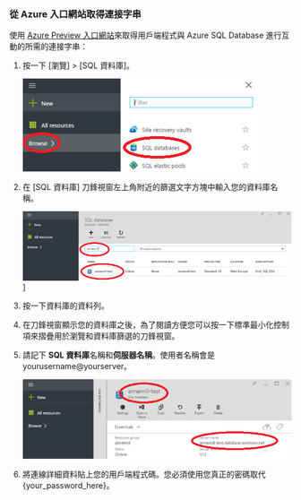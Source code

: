 <!--
includes/sql-database-include-connection-string-20-portalshots.md

Latest Freshness check:  2015-09-02 , GeneMi.

## Connection string
-->


### 從 Azure 入口網站取得連接字串


使用 [Azure Preview 入口網站](http://portal.azure.com/)來取得用戶端程式與 Azure SQL Database 進行互動的所需的連接字串：


1. 按一下 [瀏覽] > [SQL 資料庫]。

    ![選取 SQL][1-select-sql]

2. 在 [SQL 資料庫] 刀鋒視窗左上角附近的篩選文字方塊中輸入您的資料庫名稱。

    ![選取資料庫][2-select-database]]

3. 按一下資料庫的資料列。

4. 在刀鋒視窗顯示您的資料庫之後，為了閱讀方便您可以按一下標準最小化控制項來摺疊用於瀏覽和資料庫篩選的刀鋒視窗。

5. 請記下 **SQL 資料庫**名稱和**伺服器名稱**。使用者名稱會是 yourusername@yourserver。

	![取得連線詳細資料][3-get-connection-details]

7.  將連線詳細資料貼上您的用戶端程式碼。您必須使用您真正的密碼取代 {your\_password\_here}。


<!--
Could not find a good link for PHP

For more information, see:<br/>[Connection Strings and Configuration Files](https://msdn.microsoft.com/library/ms378428.aspx).
-->


<!-- Image references. -->

[1-select-sql]: ./media/sql-database-include-connection-string-20-portalshots/connection-string-select-sql.png

[2-select-database]: ./media/sql-database-include-connection-string-20-portalshots/connection-string-select-database.PNG

[3-get-connection-details]: ./media/sql-database-include-connection-string-20-portalshots/connection-string-details.PNG


<!--
These three includes/ files are a sequenced set, but you can pick and choose:

includes/sql-database-include-connection-string-20-portalshots.md
includes/sql-database-include-connection-string-30-compare.md
includes/sql-database-include-connection-string-40-config.md
-->

<!---HONumber=AcomDC_1210_2015-->